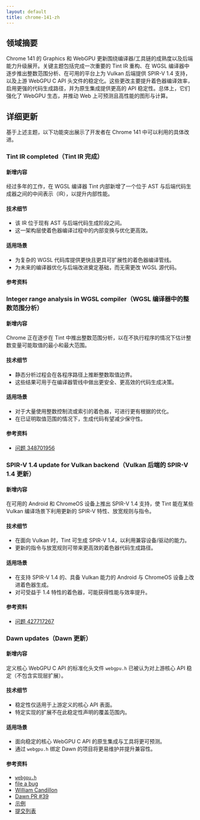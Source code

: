 ```yaml
---
layout: default
title: chrome-141-zh
---
```


## 领域摘要

Chrome 141 的 Graphics 和 WebGPU 更新围绕编译器/工具链的成熟度以及后端能力升级展开。关键主题包括完成一次重要的 Tint IR 重构、在 WGSL 编译器中逐步推出整数范围分析、在可用的平台上为 Vulkan 后端提供 SPIR-V 1.4 支持，以及上游 WebGPU C API 头文件的稳定化。这些更改主要提升着色器编译效率，启用更强的代码生成路径，并为原生集成提供更高的 API 稳定性。总体上，它们强化了 WebGPU 生态，并推动 Web 上可预测且高性能的图形与计算。

## 详细更新

基于上述主题，以下功能突出展示了开发者在 Chrome 141 中可以利用的具体改进。

### Tint IR completed（Tint IR 完成）

#### 新增内容
经过多年的工作，在 WGSL 编译器 Tint 内部新增了一个位于 AST 与后端代码生成器之间的中间表示（IR），以提升内部性能。

#### 技术细节
- 该 IR 位于现有 AST 与后端代码生成阶段之间。
- 这一架构层使着色器编译过程中的内部变换与优化更高效。

#### 适用场景
- 为复杂的 WGSL 代码库提供更快且更具可扩展性的着色器编译管线。
- 为未来的编译器优化与后端改进奠定基础，而无需更改 WGSL 源代码。

#### 参考资料


### Integer range analysis in WGSL compiler（WGSL 编译器中的整数范围分析）

#### 新增内容
Chrome 正在逐步在 Tint 中推出整数范围分析，以在不执行程序的情况下估计整数变量可能取值的最小和最大范围。

#### 技术细节
- 静态分析过程会在各程序路径上推断整数取值边界。
- 这些结果可用于在编译器管线中做出更安全、更高效的代码生成决策。

#### 适用场景
- 对于大量使用整数控制流或索引的着色器，可进行更有根据的优化。
- 在已证明取值范围的情况下，生成代码有望减少保守性。

#### 参考资料
- [问题 348701956](https://issuetracker.google.com/348701956)

### SPIR-V 1.4 update for Vulkan backend（Vulkan 后端的 SPIR-V 1.4 更新）

#### 新增内容
在可用的 Android 和 ChromeOS 设备上推出 SPIR-V 1.4 支持，使 Tint 能在某些 Vulkan 编译场景下利用更新的 SPIR-V 特性、放宽规则与指令。

#### 技术细节
- 在面向 Vulkan 时，Tint 可生成 SPIR-V 1.4，以利用兼容设备/驱动的能力。
- 更新的指令与放宽规则可带来更高效的着色器代码生成路径。

#### 适用场景
- 在支持 SPIR-V 1.4 的、具备 Vulkan 能力的 Android 与 ChromeOS 设备上改进着色器生成。
- 对可受益于 1.4 特性的着色器，可能获得性能与效率提升。

#### 参考资料
- [问题 427717267](https://issuetracker.google.com/427717267)

### Dawn updates（Dawn 更新）

#### 新增内容
定义核心 WebGPU C API 的标准化头文件 `webgpu.h` 已被认为对上游核心 API 稳定（不包含实现层扩展）。

#### 技术细节
- 稳定性仅适用于上游定义的核心 API 表面。
- 特定实现的扩展不在此稳定性声明的覆盖范围内。

#### 适用场景
- 面向稳定的核心 WebGPU C API 的原生集成与工具将更可预测。
- 通过 `webgpu.h` 绑定 Dawn 的项目将更易维护并提升兼容性。

#### 参考资料
- [`webgpu.h`](https://github.com/webgpu-native/webgpu-headers/blob/main/webgpu.h)
- [file a bug](https://crbug.com/dawn/new)
- [William Candillon](https://github.com/wcandillon)
- [Dawn PR #39](https://github.com/google/dawn/pull/39)
- [示例](https://github.com/google/dawn/actions/runs/17429395587#artifacts)
- [提交列表](https://dawn.googlesource.com/dawn/+log/chromium/7339..chromium/7390?n=1000)
